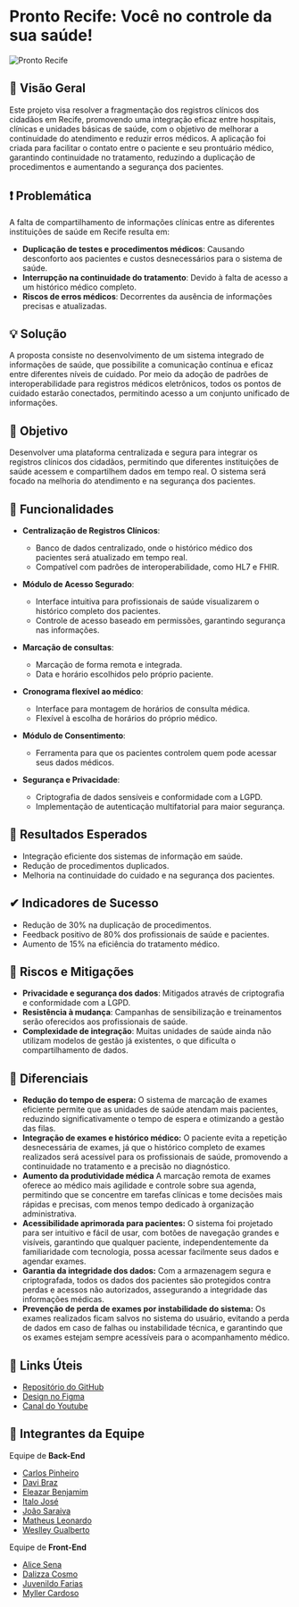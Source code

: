 # Pronto Recife: Você no controle da sua saúde!

![Pronto Recife](https://i.imgur.com/MNS94gD.png)

## 📖 Visão Geral

Este projeto visa resolver a fragmentação dos registros clínicos dos cidadãos em Recife, promovendo uma integração eficaz entre hospitais, clínicas e unidades básicas de saúde, com o objetivo de melhorar a continuidade do atendimento e reduzir erros médicos. A aplicação foi criada para facilitar o contato entre o paciente e seu prontuário médico, garantindo continuidade no tratamento, reduzindo a duplicação de procedimentos e aumentando a segurança dos pacientes.

## ❗ Problemática

A falta de compartilhamento de informações clínicas entre as diferentes instituições de saúde em Recife resulta em:

- **Duplicação de testes e procedimentos médicos**: Causando desconforto aos pacientes e custos desnecessários para o sistema de saúde.
- **Interrupção na continuidade do tratamento**: Devido à falta de acesso a um histórico médico completo.
- **Riscos de erros médicos**: Decorrentes da ausência de informações precisas e atualizadas.

## 💡 Solução
A proposta consiste no desenvolvimento de um sistema integrado de informações de saúde, que possibilite a comunicação contínua e eficaz entre diferentes níveis de cuidado. Por meio da adoção de padrões de interoperabilidade para registros médicos eletrônicos, todos os pontos de cuidado estarão conectados, permitindo acesso a um conjunto unificado de informações. 

## 🎯 Objetivo

Desenvolver uma plataforma centralizada e segura para integrar os registros clínicos dos cidadãos, permitindo que diferentes instituições de saúde acessem e compartilhem dados em tempo real. O sistema será focado na melhoria do atendimento e na segurança dos pacientes.

## 🚀 Funcionalidades

- **Centralização de Registros Clínicos**:
  - Banco de dados centralizado, onde o histórico médico dos pacientes será atualizado em tempo real.
  - Compatível com padrões de interoperabilidade, como HL7 e FHIR.

- **Módulo de Acesso Segurado**:
  - Interface intuitiva para profissionais de saúde visualizarem o histórico completo dos pacientes.
  - Controle de acesso baseado em permissões, garantindo segurança nas informações.

- **Marcação de consultas**:
  - Marcação de forma remota e integrada.
  - Data e horário escolhidos pelo próprio paciente.
 
- **Cronograma flexível ao médico**:
  - Interface para montagem de horários de consulta médica.
  - Flexível à escolha de horários do próprio médico.

- **Módulo de Consentimento**:
  - Ferramenta para que os pacientes controlem quem pode acessar seus dados médicos.

- **Segurança e Privacidade**:
  - Criptografia de dados sensíveis e conformidade com a LGPD.
  - Implementação de autenticação multifatorial para maior segurança.

## 🧾 Resultados Esperados

- Integração eficiente dos sistemas de informação em saúde.
- Redução de procedimentos duplicados.
- Melhoria na continuidade do cuidado e na segurança dos pacientes.

## ✔ Indicadores de Sucesso

- Redução de 30% na duplicação de procedimentos.
- Feedback positivo de 80% dos profissionais de saúde e pacientes.
- Aumento de 15% na eficiência do tratamento médico.

## 🏹 Riscos e Mitigações

- **Privacidade e segurança dos dados**: Mitigados através de criptografia e conformidade com a LGPD.
- **Resistência à mudança**: Campanhas de sensibilização e treinamentos serão oferecidos aos profissionais de saúde.
- **Complexidade de integração**: Muitas unidades de saúde ainda não utilizam modelos de gestão já existentes, o que dificulta o compartilhamento de dados.

## 🌟 Diferenciais

- **Redução do tempo de espera:** O sistema de marcação de exames eficiente permite que as unidades de saúde atendam mais pacientes, reduzindo significativamente o tempo de espera e otimizando a gestão das filas.
- **Integração de exames e histórico médico:** O paciente evita a repetição desnecessária de exames, já que o histórico completo de exames realizados será acessível para os profissionais de saúde, promovendo a continuidade no tratamento e a precisão no diagnóstico.
- **Aumento da produtividade médica** A marcação remota de exames oferece ao médico mais agilidade e controle sobre sua agenda, permitindo que se concentre em tarefas clínicas e tome decisões mais rápidas e precisas, com menos tempo dedicado à organização administrativa.
- **Acessibilidade aprimorada para pacientes:** O sistema foi projetado para ser intuitivo e fácil de usar, com botões de navegação grandes e visíveis, garantindo que qualquer paciente, independentemente da familiaridade com tecnologia, possa acessar facilmente seus dados e agendar exames.
- **Garantia da integridade dos dados:** Com a armazenagem segura e criptografada, todos os dados dos pacientes são protegidos contra perdas e acessos não autorizados, assegurando a integridade das informações médicas.
- **Prevenção de perda de exames por instabilidade do sistema:** Os exames realizados ficam salvos no sistema do usuário, evitando a perda de dados em caso de falhas ou instabilidade técnica, e garantindo que os exames estejam sempre acessíveis para o acompanhamento médico. 

## 📎 Links Úteis

- [Repositório do GitHub](https://github.com/orgs/Pronto-Recife)
- [Design no Figma](https://www.figma.com/design/pnMSAFtg5QXfetJ5IkjeKY/ProntoRecife-Layout-%7C-Wireframe%2C-Guia-de-Marca-e-Identidade-Visual?node-id=1-2&t=E0j73MHQBUjhUdXU-0)
- [Canal do Youtube](https://www.youtube.com/@ProntoRecife)

## 👥 Integrantes da Equipe

Equipe de **Back-End**
- [Carlos Pinheiro](https://github.com/CarlosfcPinheiro)  
- [Davi Braz](https://github.com/DaviBrazS)
- [Eleazar Benjamim](https://github.com/Ben-SS1) 
- [Italo José](https://github.com/ItaloJCsilva)  
- [João Saraiva](https://github.com/JoaoSaraiva250804)
- [Matheus Leonardo](https://github.com/matheusleobelo)   
- [Weslley Gualberto](https://github.com/WesRush)  


Equipe de **Front-End**
- [Alice Sena](https://github.com/alicessena)
- [Dalizza Cosmo](https://github.com/DALIZZA)  
- [Juvenildo Farias](https://github.com/Jott47) 
- [Myller Cardoso](https://github.com/myllercardoso) 
